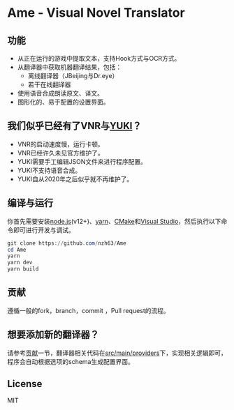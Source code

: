 # Ame - Visual Novel Translator

## 功能
* 从正在运行的游戏中提取文本，支持Hook方式与OCR方式。
* 从翻译器中获取机器翻译结果，包括：
  * 离线翻译器（JBeijing与Dr.eye）
  * 若干在线翻译器
* 使用语音合成朗读原文、译文。
* 图形化的、易于配置的设置界面。

## 我们似乎已经有了VNR与[YUKI](https://github.com/project-yuki/YUKI)？
* VNR的启动速度慢，运行卡顿。
* VNR已经许久未见官方维护了。
* YUKI需要手工编辑JSON文件来进行程序配置。
* YUKI不支持语音合成。
* YUKI自从2020年之后似乎就不再维护了。

## 编译与运行
你首先需要安装[node.js](https://nodejs.org/en/)(v12+)、[yarn](https://yarnpkg.com/)、[CMake](https://cmake.org/)和[Visual Studio](https://visualstudio.microsoft.com/)，然后执行以下命令即可进行开发与调试。
```powershell
git clone https://github.com/nzh63/Ame
cd Ame
yarn
yarn dev
yarn build
```

## 贡献
遵循一般的fork，branch，commit ，Pull request的流程。

## 想要添加新的翻译器？
请参考[贡献](#贡献)一节，翻译器相关代码在[src/main/providers](./src/main/providers)下，实现相关逻辑即可，程序会自动根据选项的schema生成配置界面。

## License
MIT
